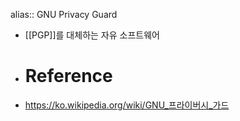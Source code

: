 alias:: GNU Privacy Guard

- [[PGP]]를 대체하는 자유 소프트웨어
- # Reference
- https://ko.wikipedia.org/wiki/GNU_프라이버시_가드